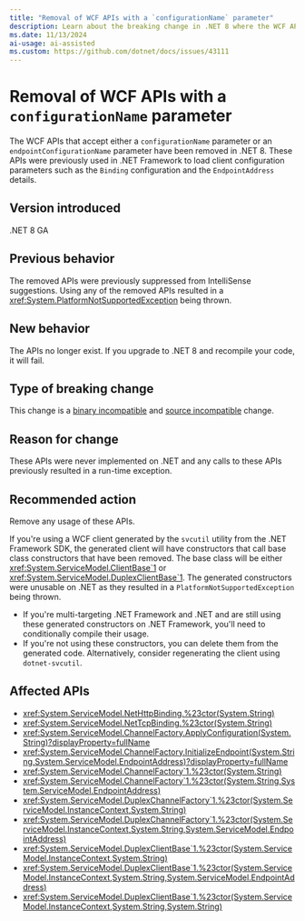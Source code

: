 ```yaml
---
title: "Removal of WCF APIs with a `configurationName` parameter"
description: Learn about the breaking change in .NET 8 where the WCF APIs that accept a `configurationName` parameter have been removed.
ms.date: 11/13/2024
ai-usage: ai-assisted
ms.custom: https://github.com/dotnet/docs/issues/43111
---
```


# Removal of WCF APIs with a `configurationName` parameter

The WCF APIs that accept either a `configurationName` parameter or an `endpointConfigurationName` parameter have been removed in .NET 8. These APIs were previously used in .NET Framework to load client configuration parameters such as the `Binding` configuration and the `EndpointAddress` details.

## Version introduced

.NET 8 GA

## Previous behavior

The removed APIs were previously suppressed from IntelliSense suggestions. Using any of the removed APIs resulted in a <xref:System.PlatformNotSupportedException> being thrown.

## New behavior

The APIs no longer exist. If you upgrade to .NET 8 and recompile your code, it will fail.

## Type of breaking change

This change is a [binary incompatible](../categories.md#binary-incompatible) and [source incompatible](../categories.md#source-incompatible) change.

## Reason for change

These APIs were never implemented on .NET and any calls to these APIs previously resulted in a run-time exception.

## Recommended action

Remove any usage of these APIs.

If you're using a WCF client generated by the `svcutil` utility from the .NET Framework SDK, the generated client will have constructors that call base class constructors that have been removed. The base class will be either <xref:System.ServiceModel.ClientBase`1> or <xref:System.ServiceModel.DuplexClientBase`1>. The generated constructors were unusable on .NET as they resulted in a `PlatformNotSupportedException` being thrown.

- If you're multi-targeting .NET Framework and .NET and are still using these generated constructors on .NET Framework, you'll need to conditionally compile their usage.
- If you're not using these constructors, you can delete them from the generated code. Alternatively, consider regenerating the client using `dotnet-svcutil`.

## Affected APIs

- <xref:System.ServiceModel.NetHttpBinding.%23ctor(System.String)>
- <xref:System.ServiceModel.NetTcpBinding.%23ctor(System.String)>
- <xref:System.ServiceModel.ChannelFactory.ApplyConfiguration(System.String)?displayProperty=fullName>
- <xref:System.ServiceModel.ChannelFactory.InitializeEndpoint(System.String,System.ServiceModel.EndpointAddress)?displayProperty=fullName>
- <xref:System.ServiceModel.ChannelFactory`1.%23ctor(System.String)>
- <xref:System.ServiceModel.ChannelFactory`1.%23ctor(System.String,System.ServiceModel.EndpointAddress)>
- <xref:System.ServiceModel.DuplexChannelFactory`1.%23ctor(System.ServiceModel.InstanceContext,System.String)>
- <xref:System.ServiceModel.DuplexChannelFactory`1.%23ctor(System.ServiceModel.InstanceContext,System.String,System.ServiceModel.EndpointAddress)>
- <xref:System.ServiceModel.DuplexClientBase`1.%23ctor(System.ServiceModel.InstanceContext,System.String)>
- <xref:System.ServiceModel.DuplexClientBase`1.%23ctor(System.ServiceModel.InstanceContext,System.String,System.ServiceModel.EndpointAddress)>
- <xref:System.ServiceModel.DuplexClientBase`1.%23ctor(System.ServiceModel.InstanceContext,System.String,System.String)>
